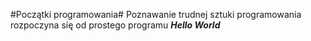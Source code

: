 #Początki programowania#  Poznawanie trudnej sztuki programowania rozpoczyna się od prostego programu ***Hello World***
